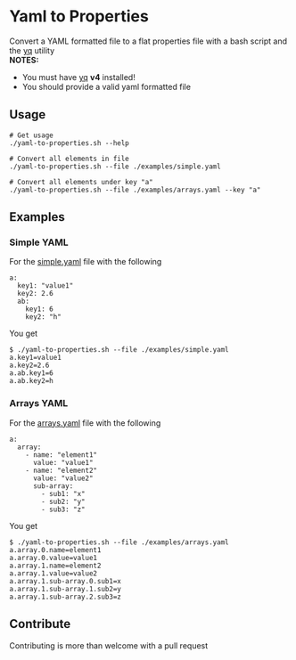 # Yaml to Properties
Convert a YAML formatted file to a flat properties file with a bash script and the [yq](https://github.com/mikefarah/yq) utility<br>
**NOTES:**
* You must have [yq](https://github.com/mikefarah/yq) **v4** installed!
* You should provide a valid yaml formatted file

## Usage
```shell script
# Get usage
./yaml-to-properties.sh --help

# Convert all elements in file
./yaml-to-properties.sh --file ./examples/simple.yaml

# Convert all elements under key "a"
./yaml-to-properties.sh --file ./examples/arrays.yaml --key "a"
```

## Examples
### Simple YAML
For the [simple.yaml](examples/simple.yaml) file with the following
```
a:
  key1: "value1"
  key2: 2.6
  ab:
    key1: 6
    key2: "h"

```
You get
```shell script
$ ./yaml-to-properties.sh --file ./examples/simple.yaml
a.key1=value1
a.key2=2.6
a.ab.key1=6
a.ab.key2=h

```

### Arrays YAML
For the [arrays.yaml](examples/arrays.yaml) file with the following
```
a:
  array:
    - name: "element1"
      value: "value1"
    - name: "element2"
      value: "value2"
      sub-array:
        - sub1: "x"
        - sub2: "y"
        - sub3: "z"

```
You get
```shell script
$ ./yaml-to-properties.sh --file ./examples/arrays.yaml
a.array.0.name=element1
a.array.0.value=value1
a.array.1.name=element2
a.array.1.value=value2
a.array.1.sub-array.0.sub1=x
a.array.1.sub-array.1.sub2=y
a.array.1.sub-array.2.sub3=z

```

## Contribute
Contributing is more than welcome with a pull request
